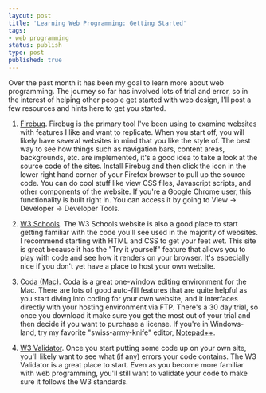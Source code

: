 ```yaml
---
layout: post
title: 'Learning Web Programming: Getting Started'
tags:
- web programming
status: publish
type: post
published: true
---
```

Over the past month it has been my goal to learn more about web programming. The journey so far has involved lots of trial and error, so in the interest of helping other people get started with web design, I'll post a few resources and hints here to get you started.

1. [Firebug](http://getfirebug.com/). Firebug is the primary tool I've been using to examine websites with features I like and want to replicate. When you start off, you will likely have several websites in mind that you like the style of. The best way to see how things such as navigation bars, content areas, backgrounds, etc. are implemented, it's a good idea to take a look at the source code of the sites. Install Firebug and then click the icon in the lower right hand corner of your Firefox browser to pull up the source code. You can do cool stuff like view CSS files, Javascript scripts, and other components of the website. If you're a Google Chrome user, this functionality is built right in. You can access it by going to View -> Developer -> Developer Tools.

2. [W3 Schools](http://www.w3schools.com/). The W3 Schools website is also a good place to start getting familiar with the code you'll see used in the majority of websites. I recommend starting with HTML and CSS to get your feet wet. This site is great because it has the "Try it yourself" feature that allows you to play with code and see how it renders on your browser. It's especially nice if you don't yet have a place to host your own website.

3. [Coda (Mac)](http://www.panic.com/coda/). Coda is a great one-window editing environment for the Mac. There are lots of good auto-fill features that are quite helpful as you start diving into coding for your own website, and it interfaces directly with your hosting environment via FTP. There's a 30 day trial, so once you download it make sure you get the most out of your trial and then decide if you want to purchase a license. If you're in Windows-land, try my favorite "swiss-army-knife" editor, [Notepad++](http://notepad-plus-plus.org/). 

4. [W3 Validator](http://validator.w3.org/). Once you start putting some code up on your own site, you'll likely want to see what (if any) errors your code contains. The W3 Validator is a great place to start. Even as you become more familiar with web programming, you'll still want to validate your code to make sure it follows the W3 standards.